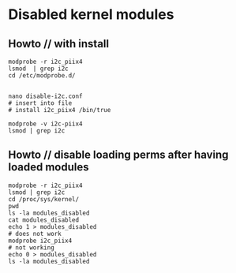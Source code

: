 # Disabled kernel modules 



## Howto // with install

```
modprobe -r i2c_piix4
lsmod  | grep i2c
cd /etc/modprobe.d/


nano disable-i2c.conf
# insert into file 
# install i2c_piix4 /bin/true 

modprobe -v i2c-piix4
lsmod | grep i2c

```

## Howto // disable loading perms after having loaded modules 

```
modprobe -r i2c_piix4
lsmod | grep i2c
cd /proc/sys/kernel/
pwd
ls -la modules_disabled
cat modules_disabled
echo 1 > modules_disabled
# does not work 
modprobe i2c_piix4
# not working 
echo 0 > modules_disabled
ls -la modules_disabled

```


